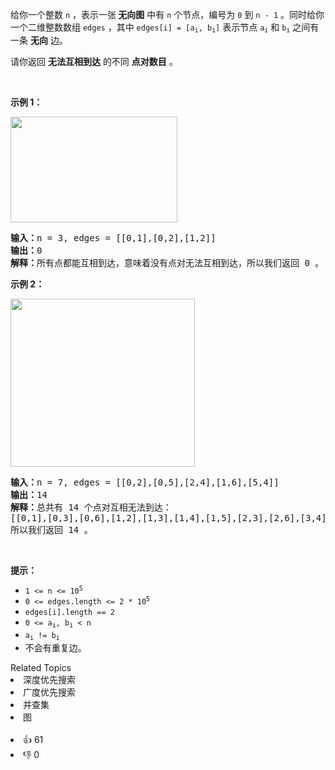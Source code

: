 <p>给你一个整数&nbsp;<code>n</code>&nbsp;，表示一张<strong>&nbsp;无向图</strong>&nbsp;中有 <code>n</code>&nbsp;个节点，编号为&nbsp;<code>0</code>&nbsp;到&nbsp;<code>n - 1</code>&nbsp;。同时给你一个二维整数数组&nbsp;<code>edges</code>&nbsp;，其中&nbsp;<code>edges[i] = [a<sub>i</sub>, b<sub>i</sub>]</code>&nbsp;表示节点&nbsp;<code>a<sub>i</sub></code> 和&nbsp;<code>b<sub>i</sub></code>&nbsp;之间有一条&nbsp;<strong>无向</strong>&nbsp;边。</p>

<p>请你返回 <strong>无法互相到达</strong>&nbsp;的不同 <strong>点对数目</strong>&nbsp;。</p>

<p>&nbsp;</p>

<p><strong>示例 1：</strong></p>

<p><img alt="" src="https://assets.leetcode.com/uploads/2022/05/05/tc-3.png" style="width: 267px; height: 169px;" /></p>

<pre><b>输入：</b>n = 3, edges = [[0,1],[0,2],[1,2]]
<b>输出：</b>0
<b>解释：</b>所有点都能互相到达，意味着没有点对无法互相到达，所以我们返回 0 。
</pre>

<p><strong>示例 2：</strong></p>

<p><img alt="" src="https://assets.leetcode.com/uploads/2022/05/05/tc-2.png" style="width: 295px; height: 269px;" /></p>

<pre><b>输入：</b>n = 7, edges = [[0,2],[0,5],[2,4],[1,6],[5,4]]
<b>输出：</b>14
<b>解释：</b>总共有 14 个点对互相无法到达：
[[0,1],[0,3],[0,6],[1,2],[1,3],[1,4],[1,5],[2,3],[2,6],[3,4],[3,5],[3,6],[4,6],[5,6]]
所以我们返回 14 。
</pre>

<p>&nbsp;</p>

<p><strong>提示：</strong></p>

<ul> 
 <li><code>1 &lt;= n &lt;= 10<sup>5</sup></code></li> 
 <li><code>0 &lt;= edges.length &lt;= 2 * 10<sup>5</sup></code></li> 
 <li><code>edges[i].length == 2</code></li> 
 <li><code>0 &lt;= a<sub>i</sub>, b<sub>i</sub> &lt; n</code></li> 
 <li><code>a<sub>i</sub> != b<sub>i</sub></code></li> 
 <li>不会有重复边。</li> 
</ul>

<div><div>Related Topics</div><div><li>深度优先搜索</li><li>广度优先搜索</li><li>并查集</li><li>图</li></div></div><br><div><li>👍 61</li><li>👎 0</li></div>